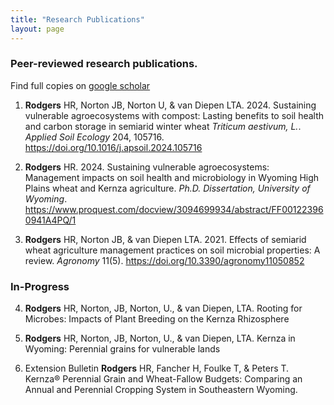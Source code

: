 ```yaml
---
title: "Research Publications"
layout: page
---
```


### Peer-reviewed research publications.
Find full copies on [google scholar](https://scholar.google.com/citations?user=https://scholar.google.com/citations?user=rK1CuzcAAAAJ&hl=en&user=rK1CuzcAAAAJ)

1. **Rodgers** HR, Norton JB, Norton U, & van Diepen LTA. 2024. Sustaining vulnerable agroecosystems with compost: Lasting benefits to soil health and carbon storage in semiarid winter wheat *Triticum aestivum, L.*. *Applied Soil Ecology* 204, 105716. https://doi.org/10.1016/j.apsoil.2024.105716

2. **Rodgers** HR. 2024. Sustaining vulnerable agroecosystems: Management impacts on soil health and microbiology in Wyoming High Plains wheat and Kernza agriculture. *Ph.D. Dissertation, University of Wyoming*. https://www.proquest.com/docview/3094699934/abstract/FF001223960941A4PQ/1

3. **Rodgers** HR, Norton JB, & van Diepen LTA. 2021. Effects of semiarid wheat agriculture management practices on soil microbial properties: A review. *Agronomy* 11(5). https://doi.org/10.3390/agronomy11050852


### In-Progress

4. **Rodgers** HR, Norton, JB, Norton, U., & van Diepen, LTA. Rooting for Microbes: Impacts of Plant Breeding on the Kernza Rhizosphere 

5.  **Rodgers** HR, Norton, JB, Norton, U., & van Diepen, LTA. Kernza in Wyoming: Perennial grains for vulnerable lands

6. Extension Bulletin
**Rodgers** HR, Fancher H, Foulke T, & Peters T. Kernza® Perennial Grain and Wheat-Fallow Budgets: Comparing an Annual and Perennial Cropping System in Southeastern Wyoming.

